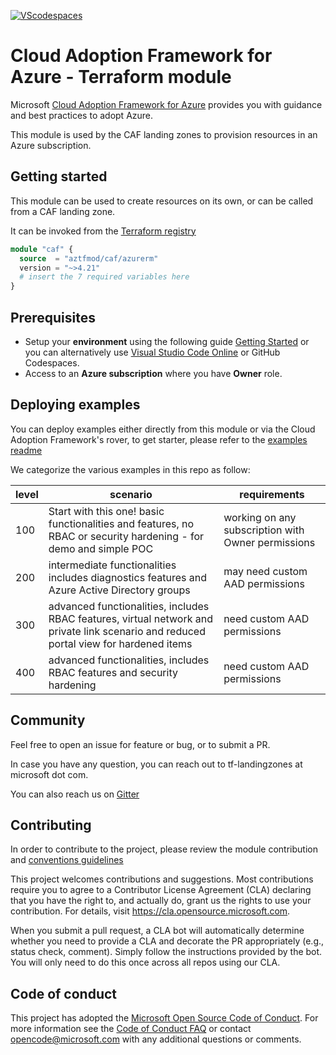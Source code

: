[![VScodespaces](https://img.shields.io/endpoint?url=https%3A%2F%2Faka.ms%2Fvso-badge)](https://online.visualstudio.com/environments/new?name=terraform-azurerm-caf-landingzone-modules&repo=aztfmod/terraform-azurerm-caf)

# Cloud Adoption Framework for Azure - Terraform module

Microsoft [Cloud Adoption Framework for Azure](https://aka.ms/caf) provides you with guidance and best practices to adopt Azure.

This module is used by the CAF landing zones to provision resources in an Azure subscription.

## Getting started

This module can be used to create resources on its own, or can be called from a CAF landing zone.

It can be invoked from the [Terraform registry](https://registry.terraform.io/modules/aztfmod/caf/azurerm/)

```terraform
module "caf" {
  source  = "aztfmod/caf/azurerm"
  version = "~>4.21"
  # insert the 7 required variables here
}
```

## Prerequisites

- Setup your **environment** using the following guide [Getting Started](https://github.com/Azure/caf-terraform-landingzones/blob/master/documentation/getting_started/getting_started.md) or you can alternatively use [Visual Studio Code Online]((https://online.visualstudio.com/environments/new?name=terraform-azurerm-caf&repo=aztfmod/terraform-azurerm-caf)
) or GitHub Codespaces.
- Access to an **Azure subscription** where you have **Owner** role.


## Deploying examples

You can deploy examples either directly from this module or via the Cloud Adoption Framework's rover, to get starter, please refer to the [examples readme](./examples)

We categorize the various examples in this repo as follow:

| level | scenario                                                                                                                               | requirements                                       |
|-------|----------------------------------------------------------------------------------------------------------------------------------------|----------------------------------------------------|
| 100   | Start with this one! basic functionalities and features, no RBAC or security hardening - for demo and simple POC                       | working on any subscription with Owner permissions |
| 200   | intermediate functionalities includes diagnostics features and Azure Active Directory groups                                           | may need custom AAD permissions                    |
| 300   | advanced functionalities, includes RBAC features, virtual network and private link scenario and reduced portal view for hardened items | need custom AAD permissions                        |
| 400   | advanced functionalities, includes RBAC features and security hardening                                                                | need custom AAD permissions                        |


## Community

Feel free to open an issue for feature or bug, or to submit a PR.

In case you have any question, you can reach out to tf-landingzones at microsoft dot com.

You can also reach us on [Gitter](https://gitter.im/aztfmod/community?utm_source=badge&utm_medium=badge&utm_campaign=pr-badge)

## Contributing

In order to contribute to the project, please review the module contribution and [conventions guidelines](./documentation/conventions.md)

This project welcomes contributions and suggestions.  Most contributions require you to agree to a
Contributor License Agreement (CLA) declaring that you have the right to, and actually do, grant us
the rights to use your contribution. For details, visit https://cla.opensource.microsoft.com.

When you submit a pull request, a CLA bot will automatically determine whether you need to provide
a CLA and decorate the PR appropriately (e.g., status check, comment). Simply follow the instructions
provided by the bot. You will only need to do this once across all repos using our CLA.

## Code of conduct

This project has adopted the [Microsoft Open Source Code of Conduct](https://opensource.microsoft.com/codeofconduct/).
For more information see the [Code of Conduct FAQ](https://opensource.microsoft.com/codeofconduct/faq/) or
contact [opencode@microsoft.com](mailto:opencode@microsoft.com) with any additional questions or comments.
